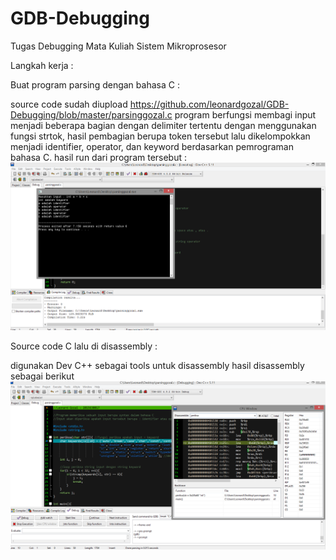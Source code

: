 # GDB-Debugging
Tugas Debugging Mata Kuliah Sistem Mikroprosesor

Langkah kerja :

Buat program parsing dengan bahasa C :

source code sudah diupload https://github.com/leonardgozal/GDB-Debugging/blob/master/parsinggozal.c
program berfungsi membagi input menjadi beberapa bagian dengan delimiter tertentu dengan menggunakan fungsi strtok, hasil pembagian berupa token tersebut lalu dikelompokkan menjadi identifier, operator, dan keyword berdasarkan pemrograman bahasa C.
hasil run dari program tersebut :
![Run C](https://github.com/leonardgozal/GDB-Debugging/blob/master/Gambar/Run.png)

Source code C lalu di disassembly :

digunakan Dev C++ sebagai tools untuk disassembly
hasil disassembly sebagai berikut 
![Disassembly](https://github.com/leonardgozal/GDB-Debugging/blob/master/Gambar/Debug%20Dev%20C%20%2B%2B.png)
